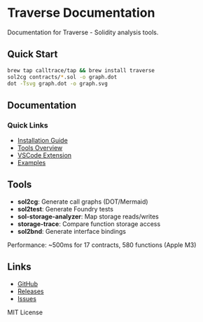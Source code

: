 # Traverse Documentation

Documentation for Traverse - Solidity analysis tools.

## Quick Start

```bash
brew tap calltrace/tap && brew install traverse
sol2cg contracts/*.sol -o graph.dot
dot -Tsvg graph.dot -o graph.svg
```

## Documentation

### Quick Links
- [Installation Guide](docs/installation.md)
- [Tools Overview](docs/tools/sol2cg.md)
- [VSCode Extension](docs/integration/vscode.md)
- [Examples](docs/examples/smart-invoice.md)

## Tools

- **sol2cg**: Generate call graphs (DOT/Mermaid)
- **sol2test**: Generate Foundry tests
- **sol-storage-analyzer**: Map storage reads/writes
- **storage-trace**: Compare function storage access
- **sol2bnd**: Generate interface bindings

Performance: ~500ms for 17 contracts, 580 functions (Apple M3)

## Links

- [GitHub](https://github.com/calltrace/traverse)
- [Releases](https://github.com/calltrace/traverse/releases)
- [Issues](https://github.com/calltrace/traverse/issues)

MIT License